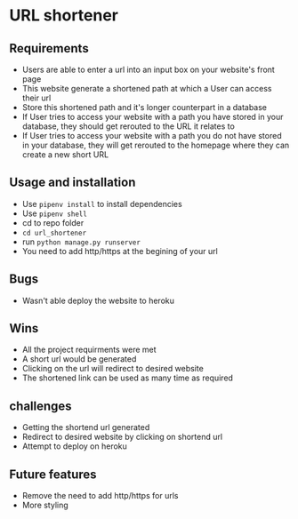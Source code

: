 # URL shortener


## Requirements
- Users are able to enter a url into an input box on your website's front page
- This website generate a shortened path at which a User can access their url
- Store this shortened path and it's longer counterpart in a database
- If User tries to access your website with a path you have stored in your database, they should get rerouted to the URL it relates to
- If User tries to access your website with a path you do not have stored in your database, they will get rerouted to the homepage where they can create a new short URL

## Usage and installation

- Use ```pipenv install``` to install dependencies
- Use ```pipenv shell``` 
- cd to repo folder
- ```cd url_shortener```
- run ```python manage.py runserver```
- You need to add http/https at the begining of your url 


## Bugs

- Wasn't able deploy the website to heroku

## Wins 

- All the project requirments were met
- A short url would be generated 
- Clicking on the url will redirect to desired website
- The shortened link can be used as many time as required


## challenges
- Getting the shortend url generated
- Redirect to desired website by clicking on shortend url
- Attempt to deploy on heroku 

## Future features
- Remove the need to add http/https for urls 
- More styling

